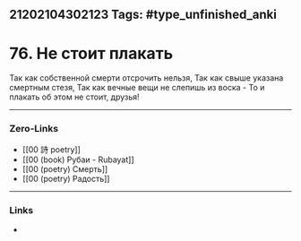 21202104302123
Tags: #type_unfinished_anki 
---
# 76. Не стоит плакать

  Так как собственной смерти отсрочить нельзя,
  Так как свыше указана смертным стезя,
  Так как вечные вещи не слепишь из воска -
  То и плакать об этом не стоит, друзья!

---
### Zero-Links
- [[00 詩 poetry]]
- [[00 (book) Рубаи - Rubayat]]
- [[00 (poetry) Смерть]]
- [[00 (poetry) Радость]]
---
### Links
-